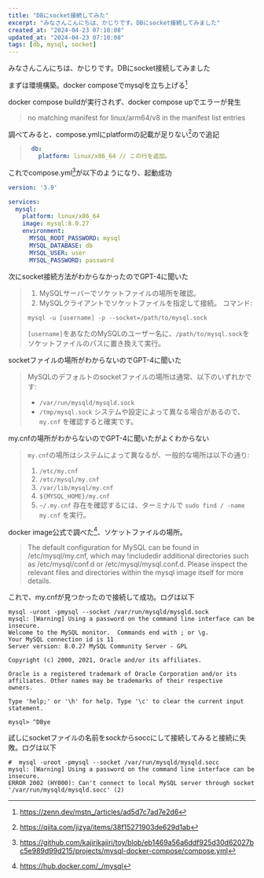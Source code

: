 ```yaml
---
title: "DBにsocket接続してみた"
excerpt: "みなさんこんにちは、かじりです。DBにsocket接続してみました"
created_at: "2024-04-23 07:10:08"
updated_at: "2024-04-23 07:10:08"
tags: [db, mysql, socket]
---
```


みなさんこんにちは、かじりです。DBにsocket接続してみました

まずは環境構築。docker composeでmysqlを立ち上げる[^mstn__post]

[^mstn__post]: https://zenn.dev/mstn_/articles/ad5d7c7ad7e2d6

docker compose buildが実行されず、docker compose upでエラーが発生

> no matching manifest for linux/arm64/v8 in the manifest list entries

調べてみると、compose.ymlにplatformの記載が足りない[^jizya_post]ので追記

[^jizya_post]: https://qiita.com/jizya/items/38f15271903de629d1ab

>```yml
>  db:
>    platform: linux/x86_64 // この行を追加。
>```

これでcompose.yml[^compose.yml]が以下のようになり、起動成功

[^compose.yml]: https://github.com/kajirikajiri/toy/blob/eb1469a56a6ddf925d30d62027bc5e989d99d215/projects/mysql-docker-compose/compose.yml

```yml
version: '3.9'

services:
  mysql:
    platform: linux/x86_64
    image: mysql:8.0.27
    environment:
      MYSQL_ROOT_PASSWORD: mysql
      MYSQL_DATABASE: db
      MYSQL_USER: user
      MYSQL_PASSWORD: password
```

次にsocket接続方法がわからなかったのでGPT-4に聞いた

>1. MySQLサーバーでソケットファイルの場所を確認。
>2. MySQLクライアントでソケットファイルを指定して接続。
>コマンド:
>```
>mysql -u [username] -p --socket=/path/to/mysql.sock
>```
>`[username]`をあなたのMySQLのユーザー名に、`/path/to/mysql.sock`をソケットファイルのパスに置き換えて実行。

socketファイルの場所がわからないのでGPT-4に聞いた

>MySQLのデフォルトのsocketファイルの場所は通常、以下のいずれかです:
>- `/var/run/mysqld/mysqld.sock`
>- `/tmp/mysql.sock`
>システムや設定によって異なる場合があるので、`my.cnf` を確認すると確実です。

my.cnfの場所がわからないのでGPT-4に聞いたがよくわからない

>`my.cnf`の場所はシステムによって異なるが、一般的な場所は以下の通り:
>1. `/etc/my.cnf`
>2. `/etc/mysql/my.cnf`
>3. `/var/lib/mysql/my.cnf`
>4. `${MYSQL_HOME}/my.cnf`
>5. `~/.my.cnf` 
>存在を確認するには、ターミナルで `sudo find / -name my.cnf` を実行。

docker image公式で調べた[^hub.docker.com]、ソケットファイルの場所。 

[^hub.docker.com]: https://hub.docker.com/_/mysql

>The default configuration for MySQL can be found in /etc/mysql/my.cnf, which may !includedir additional directories such as /etc/mysql/conf.d or /etc/mysql/mysql.conf.d. Please inspect the relevant files and directories within the mysql image itself for more details.

これで、my.cnfが見つかったので接続して成功。ログは以下

```
mysql -uroot -pmysql --socket /var/run/mysqld/mysqld.sock
mysql: [Warning] Using a password on the command line interface can be insecure.
Welcome to the MySQL monitor.  Commands end with ; or \g.
Your MySQL connection id is 11
Server version: 8.0.27 MySQL Community Server - GPL

Copyright (c) 2000, 2021, Oracle and/or its affiliates.

Oracle is a registered trademark of Oracle Corporation and/or its
affiliates. Other names may be trademarks of their respective
owners.

Type 'help;' or '\h' for help. Type '\c' to clear the current input statement.

mysql> ^DBye
```

試しにsocketファイルの名前をsockからsoccにして接続してみると接続に失敗。ログは以下

```
#  mysql -uroot -pmysql --socket /var/run/mysqld/mysqld.socc
mysql: [Warning] Using a password on the command line interface can be insecure.
ERROR 2002 (HY000): Can't connect to local MySQL server through socket '/var/run/mysqld/mysqld.socc' (2)
```

